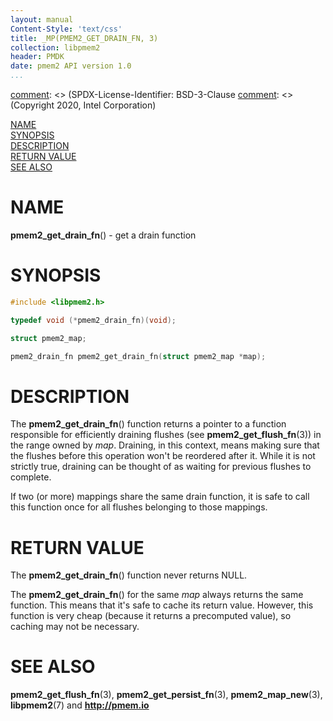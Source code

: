 ```yaml
---
layout: manual
Content-Style: 'text/css'
title: _MP(PMEM2_GET_DRAIN_FN, 3)
collection: libpmem2
header: PMDK
date: pmem2 API version 1.0
...
```


[comment]: <> (SPDX-License-Identifier: BSD-3-Clause
[comment]: <> (Copyright 2020, Intel Corporation)

[comment]: <> (pmem2_get_drain_fn.3 -- man page for pmem2_get_drain_fn)

[NAME](#name)<br />
[SYNOPSIS](#synopsis)<br />
[DESCRIPTION](#description)<br />
[RETURN VALUE](#return-value)<br />
[SEE ALSO](#see-also)<br />

# NAME #

**pmem2_get_drain_fn**() - get a drain function

# SYNOPSIS #

```c
#include <libpmem2.h>

typedef void (*pmem2_drain_fn)(void);

struct pmem2_map;

pmem2_drain_fn pmem2_get_drain_fn(struct pmem2_map *map);
```

# DESCRIPTION #

The **pmem2_get_drain_fn**() function returns a pointer to a function
responsible for efficiently draining flushes (see **pmem2_get_flush_fn**(3))
in the range owned by *map*. Draining, in this context, means making sure
that the flushes before this operation won't be reordered after it.
While it is not strictly true, draining can be thought of as waiting for
previous flushes to complete.

If two (or more) mappings share the same drain function, it is safe to call
this function once for all flushes belonging to those mappings.

# RETURN VALUE #

The **pmem2_get_drain_fn**() function never returns NULL.

The **pmem2_get_drain_fn**() for the same *map* always returns the same function.
This means that it's safe to cache its return value. However, this function
is very cheap (because it returns a precomputed value), so caching may not
be necessary.

# SEE ALSO #

**pmem2_get_flush_fn**(3), **pmem2_get_persist_fn**(3), **pmem2_map_new**(3),
**libpmem2**(7) and **<http://pmem.io>**
